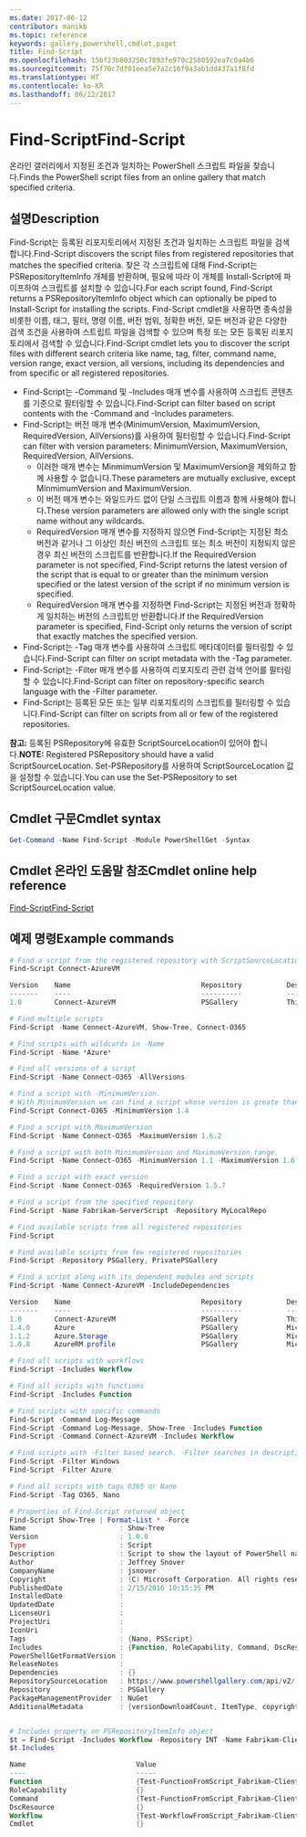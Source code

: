 ```yaml
---
ms.date: 2017-06-12
contributor: manikb
ms.topic: reference
keywords: gallery,powershell,cmdlet,psget
title: Find-Script
ms.openlocfilehash: 15bf23b803250c7893fe970c2580592ea7c0a4b6
ms.sourcegitcommit: 75f70c7df01eea5e7a2c16f9a3ab1dd437a1f8fd
ms.translationtype: HT
ms.contentlocale: ko-KR
ms.lasthandoff: 06/12/2017
---
```

# <a name="find-script"></a><span data-ttu-id="caf99-103">Find-Script</span><span class="sxs-lookup"><span data-stu-id="caf99-103">Find-Script</span></span>

<span data-ttu-id="caf99-104">온라인 갤러리에서 지정된 조건과 일치하는 PowerShell 스크립트 파일을 찾습니다.</span><span class="sxs-lookup"><span data-stu-id="caf99-104">Finds the PowerShell script files from an online gallery that match specified criteria.</span></span>

## <a name="description"></a><span data-ttu-id="caf99-105">설명</span><span class="sxs-lookup"><span data-stu-id="caf99-105">Description</span></span>

<span data-ttu-id="caf99-106">Find-Script는 등록된 리포지토리에서 지정된 조건과 일치하는 스크립트 파일을 검색합니다.</span><span class="sxs-lookup"><span data-stu-id="caf99-106">Find-Script discovers the script files from registered repositories that matches the specified criteria.</span></span>
<span data-ttu-id="caf99-107">찾은 각 스크립트에 대해 Find-Script는 PSRepositoryItemInfo 개체를 반환하며, 필요에 따라 이 개체를 Install-Script에 파이프하여 스크립트를 설치할 수 있습니다.</span><span class="sxs-lookup"><span data-stu-id="caf99-107">For each script found, Find-Script returns a PSRepositoryItemInfo object which can optionally be piped to Install-Script for installing the scripts.</span></span>
<span data-ttu-id="caf99-108">Find-Script cmdlet을 사용하면 종속성을 비롯한 이름, 태그, 필터, 명령 이름, 버전 범위, 정확한 버전, 모든 버전과 같은 다양한 검색 조건을 사용하여 스트립트 파일을 검색할 수 있으며 특정 또는 모든 등록된 리포지토리에서 검색할 수 있습니다.</span><span class="sxs-lookup"><span data-stu-id="caf99-108">Find-Script cmdlet lets you to discover the script files with different search criteria like name, tag, filter, command name, version range, exact version, all versions, including its dependencies and from specific or all registered repositories.</span></span>

- <span data-ttu-id="caf99-109">Find-Script는 -Command 및 -Includes 매개 변수를 사용하여 스크립트 콘텐츠를 기준으로 필터링할 수 있습니다.</span><span class="sxs-lookup"><span data-stu-id="caf99-109">Find-Script can filter based on script contents with the -Command and -Includes parameters.</span></span>
- <span data-ttu-id="caf99-110">Find-Script는 버전 매개 변수(MinimumVersion, MaximumVersion, RequiredVersion, AllVersions)를 사용하여 필터링할 수 있습니다.</span><span class="sxs-lookup"><span data-stu-id="caf99-110">Find-Script can filter with version parameters: MinimumVersion, MaximumVersion, RequiredVersion, AllVersions.</span></span>
  - <span data-ttu-id="caf99-111">이러한 매개 변수는 MinmimumVersion 및 MaximumVersion을 제외하고 함께 사용할 수 없습니다.</span><span class="sxs-lookup"><span data-stu-id="caf99-111">These parameters are mutually exclusive, except MinmimumVersion and MaximumVersion.</span></span>
  - <span data-ttu-id="caf99-112">이 버전 매개 변수는 와일드카드 없이 단일 스크립트 이름과 함께 사용해야 합니다.</span><span class="sxs-lookup"><span data-stu-id="caf99-112">These version parameters are allowed only with the single script name without any wildcards.</span></span>
  - <span data-ttu-id="caf99-113">RequiredVersion 매개 변수를 지정하지 않으면 Find-Script는 지정된 최소 버전과 같거나 그 이상인 최신 버전의 스크립트 또는 최소 버전이 지정되지 않은 경우 최신 버전의 스크립트를 반환합니다.</span><span class="sxs-lookup"><span data-stu-id="caf99-113">If the RequiredVersion parameter is not specified, Find-Script returns the latest version of the script that is equal to or greater than the minimum version specified or the latest version of the script if no minimum version is specified.</span></span> 
  - <span data-ttu-id="caf99-114">RequiredVersion 매개 변수를 지정하면 Find-Script는 지정된 버전과 정확하게 일치하는 버전의 스크립트만 반환합니다.</span><span class="sxs-lookup"><span data-stu-id="caf99-114">If the RequiredVersion parameter is specified, Find-Script only returns the version of script that exactly matches the specified version.</span></span>
- <span data-ttu-id="caf99-115">Find-Script는 -Tag 매개 변수를 사용하여 스크립트 메타데이터를 필터링할 수 있습니다.</span><span class="sxs-lookup"><span data-stu-id="caf99-115">Find-Script can filter on script metadata with the -Tag parameter.</span></span>
- <span data-ttu-id="caf99-116">Find-Script는 -Filter 매개 변수를 사용하여 리포지토리 관련 검색 언어를 필터링할 수 있습니다.</span><span class="sxs-lookup"><span data-stu-id="caf99-116">Find-Script can filter on repository-specific search language with the -Filter parameter.</span></span>
- <span data-ttu-id="caf99-117">Find-Script는 등록된 모든 또는 일부 리포지토리의 스크립트를 필터링할 수 있습니다.</span><span class="sxs-lookup"><span data-stu-id="caf99-117">Find-Script can filter on scripts from all or few of the registered repositories.</span></span>

<span data-ttu-id="caf99-118">**참고:** 등록된 PSRepository에 유효한 ScriptSourceLocation이 있어야 합니다.</span><span class="sxs-lookup"><span data-stu-id="caf99-118">**NOTE:** Registered PSRepository should have a valid ScriptSourceLocation.</span></span> <span data-ttu-id="caf99-119">Set-PSRepository를 사용하여 ScriptSourceLocation 값을 설정할 수 있습니다.</span><span class="sxs-lookup"><span data-stu-id="caf99-119">You can use the Set-PSRepository to set ScriptSourceLocation value.</span></span>

## <a name="cmdlet-syntax"></a><span data-ttu-id="caf99-120">Cmdlet 구문</span><span class="sxs-lookup"><span data-stu-id="caf99-120">Cmdlet syntax</span></span>

```powershell
Get-Command -Name Find-Script -Module PowerShellGet -Syntax
```

## <a name="cmdlet-online-help-reference"></a><span data-ttu-id="caf99-121">Cmdlet 온라인 도움말 참조</span><span class="sxs-lookup"><span data-stu-id="caf99-121">Cmdlet online help reference</span></span>

[<span data-ttu-id="caf99-122">Find-Script</span><span class="sxs-lookup"><span data-stu-id="caf99-122">Find-Script</span></span>](http://go.microsoft.com/fwlink/?LinkId=619785)

## <a name="example-commands"></a><span data-ttu-id="caf99-123">예제 명령</span><span class="sxs-lookup"><span data-stu-id="caf99-123">Example commands</span></span>

```powershell
# Find a script from the registered repository with ScriptSourceLocation
Find-Script Connect-AzureVM

Version    Name                                Repository           Description
-------    ----                                ----------           -----------
1.0        Connect-AzureVM                     PSGallery            This runbook sets up a connection to an Azure vi...

# Find multiple scripts
Find-Script -Name Connect-AzureVM, Show-Tree, Connect-O365

# Find scripts with wildcards in -Name
Find-Script -Name *Azure*

# Find all versions of a script
Find-Script -Name Connect-O365 -AllVersions

# Find a script with -MinimumVersion. 
# With MinimumVersion we can find a script whose version is greate than or equal to the specified MinimumVersion value.
Find-Script Connect-O365 -MinimumVersion 1.4

# Find a script with MaximumVersion
Find-Script -Name Connect-O365 -MaximumVersion 1.6.2

# Find a script with both MinimumVersion and MaximumVersion range.
Find-Script -Name Connect-O365 -MinimumVersion 1.1 -MaximumVersion 1.6.2

# Find a script with exact version
Find-Script -Name Connect-O365 -RequiredVersion 1.5.7

# Find a script from the specified repository
Find-Script -Name Fabrikam-ServerScript -Repository MyLocalRepo

# Find available scripts from all registered repositories
Find-Script

# Find available scripts from few registered repositories
Find-Script -Repository PSGallery, PrivatePSGallery

# Find a script along with its dependent modules and scripts
Find-Script -Name Connect-AzureVM -IncludeDependencies

Version    Name                                Repository           Description
-------    ----                                ----------           -----------
1.0        Connect-AzureVM                     PSGallery            This runbook sets up a connection to an Azure vi...
1.4.0      Azure                               PSGallery            Microsoft Azure PowerShell - Service Management
1.1.2      Azure.Storage                       PSGallery            Microsoft Azure PowerShell - Storage service cmd...
1.0.8      AzureRM.profile                     PSGallery            Microsoft Azure PowerShell - Profile credential ...

# Find all scripts with workflows
Find-Script -Includes Workflow

# Find all scripts with functions
Find-Script -Includes Function

# Find scripts with specific commands
Find-Script -Command Log-Message
Find-Script -Command Log-Message, Show-Tree -Includes Function
Find-Script -Command Connect-AzureVM -Includes Workflow

# Find scripts with -Filter based search. -Filter searches in description and names
Find-Script -Filter Windows
Find-Script -Filter Azure

# Find all scripts with tags O365 or Nano
Find-Script -Tag O365, Nano

# Properties of Find-Script returned object
Find-Script Show-Tree | Format-List * -Force
Name                       : Show-Tree
Version                    : 1.0.0
Type                       : Script
Description                : Script to show the layout of PowerShell namespaces (Trees) using ASCII
Author                     : Jeffrey Snover
CompanyName                : jsnover
Copyright                  : (C) Microsoft Corporation. All rights reserved.
PublishedDate              : 2/15/2016 10:15:35 PM
InstalledDate              :
UpdatedDate                :
LicenseUri                 :
ProjectUri                 :
IconUri                    :
Tags                       : {Nano, PSScript}
Includes                   : {Function, RoleCapability, Command, DscResource...}
PowerShellGetFormatVersion :
ReleaseNotes               :
Dependencies               : {}
RepositorySourceLocation   : https://www.powershellgallery.com/api/v2/
Repository                 : PSGallery
PackageManagementProvider  : NuGet
AdditionalMetadata         : {versionDownloadCount, ItemType, copyright, PackageManagementProvider...}


# Includes property on PSRepositoryItemInfo object
$t = Find-Script -Includes Workflow -Repository INT -Name Fabrikam-ClientScript
$t.Includes

Name                           Value
----                           -----
Function                       {Test-FunctionFromScript_Fabrikam-ClientScript}
RoleCapability                 {}
Command                        {Test-FunctionFromScript_Fabrikam-ClientScript, Test-WorkflowFromScript_Fabrikam-Clie...
DscResource                    {}
Workflow                       {Test-WorkflowFromScript_Fabrikam-ClientScript}
Cmdlet                         {}


```

